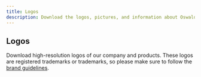 ```yaml
---
title: Logos
description: Download the logos, pictures, and information about Oswald Labs, the award-winning accessibility technology company.
---
```


<section class="hero pb-5">
    <div class="container">
        <div class="row">
            <div class="col-md-6">
				<h1>Logos</h1>
				<p class="intro-para">Download high-resolution logos of our company and products. These logos are registered trademarks or trademarks, so please make sure to follow the <a href="/press/brand-guidelines/">brand guidelines</a>.</p>
			</div>
        </div>
    </div>
</section>